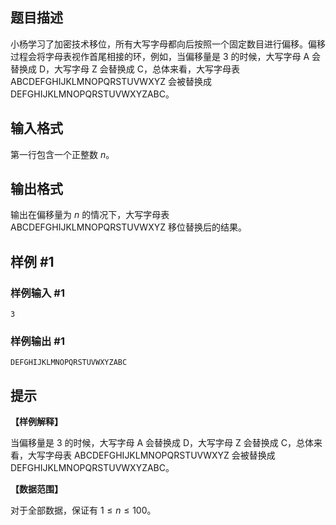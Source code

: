 ## 题目描述


小杨学习了加密技术移位，所有大写字母都向后按照⼀个固定数目进行偏移。偏移过程会将字母表视作首尾相接的环，例如，当偏移量是 $3$ 的时候，大写字母 A 会替换成 D，大写字母 Z 会替换成 C，总体来看，大写字母表 ABCDEFGHIJKLMNOPQRSTUVWXYZ 会被替换成 DEFGHIJKLMNOPQRSTUVWXYZABC。

## 输入格式

第一行包含一个正整数 $n$。

## 输出格式

输出在偏移量为 $n$ 的情况下，大写字母表 ABCDEFGHIJKLMNOPQRSTUVWXYZ 移位替换后的结果。

## 样例 #1

### 样例输入 #1

```
3
```

### 样例输出 #1

```
DEFGHIJKLMNOPQRSTUVWXYZABC
```

## 提示

**【样例解释】**

当偏移量是 $3$ 的时候，大写字母 A 会替换成 D，大写字母 Z 会替换成 C，总体来看，大写字母表 ABCDEFGHIJKLMNOPQRSTUVWXYZ 会被替换成 DEFGHIJKLMNOPQRSTUVWXYZABC。

**【数据范围】**

对于全部数据，保证有 $1\leq n\leq 100$。

